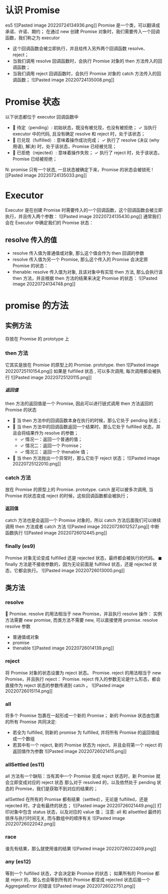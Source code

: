 # 认识 Promise
es5
![[Pasted image 20220724134936.png]]
Promise 是一个类，可以翻译成承诺、许诺、期约；
在通过 new 创建 Promise 对象时，我们需要传入一个回调函数，我们称之为 executor
-  这个回调函数会被立即执行，并且给传入另外两个回调函数 resolve、reject；
- 当我们调用 resolve 回调函数时，会执行 Promise 对象的 then 方法传入的回调函数； 
- 当我们调用 reject 回调函数时，会执行 Promise 对象的 catch 方法传入的回调函数；
![[Pasted image 20220724135008.png]]
# Promise 状态
以下状态都位于 executor 回调函数中
-  待定（pending）: 初始状态，既没有被兑现，也没有被拒绝； 
	✓ 当执行 executor 中的代码, 且没有确定 resolve 和 reject 时，处于该状态； 
-  已兑现（fulfilled）: 意味着操作成功完成； 
	✓ 执行了 resolve (决议 (why 用语), 解决) 时，处于该状态，Promise 已经被兑现； 
-  已拒绝（rejected）: 意味着操作失败； 
	✓ 执行了 reject 时，处于该状态，Promise 已经被拒绝；

N: promise 只有一个状态, 一旦状态被确定下来，Promise 的状态会被锁死
![[Pasted image 20220724135033.png]]
# Executor
Executor 是在创建 Promise 时需要传入的一个回调函数，这个回调函数会被立即执行，并且传入两个参数：
![[Pasted image 20220724135430.png]]
通常我们会在 Executor 中确定我们的 Promise 状态：

## resolve 传入的值
- resolve 传入值为普通值或对象, 那么这个值会作为 then 回调的参数
- resolve 传入值为另一个 Promise, 那么这个传入的 Promise 会决定原 Promise 的状态：
- thenable: resolve 传入值为对象, 且该对象中有实现 then 方法, 那么会执行该 then 方法，并且根据 then 方法的结果来决定 Promise 的状态：
![[Pasted image 20220724134748.png]]

# promise 的方法
## 实例方法
存放在 Promise 的 prototype 上
### then 方法
它其实是放在 Promise 的原型上的 Promise. prototype. then
![[Pasted image 20220725110154.png]]
如果是 fulfilled 状态 , 可以多次调用, 每次调用都会被执行
![[Pasted image 20220725120115.png]]
##### 返回值
then 方法的返回值是一个 Promise, 因此可以进行链式调用
then 方法返回的 Promise 的状态
-  当 then 方法中的回调函数本身在执行的时候，那么它处于 pending 状态； 
-  当 then 方法中的回调函数返回一个结果时，那么它处于 fulfilled 状态，并且会将结果作为 resolve 的参数； 
	- ✓ 情况一：返回一个普通的值； 
	- ✓ 情况二：返回一个 Promise； 
	- ✓ 情况三：返回一个 thenable 值； 
-  当 then 方法抛出一个异常时，那么它处于 reject 状态；
 ![[Pasted image 20220725122010.png]]


### catch 方法
放在 Promise 的原型上的 Promise. prototype. catch
是可以被多次调用, 当 Promise 的状态变成 reject 的时候，这些回调函数都会被执行；
#### 返回值
catch 方法也是会返回一个 Promise 对象的，所以 catch 方法后面我们可以继续调用 then 方法或者 catch 方法
![[Pasted image 20220726012527.png]]
中断函数执行
![[Pasted image 20220726012445.png]]
### finally  (es9)
Promise 对象无论变成 fulfilled 还是 rejected 状态，最终都会被执行的代码。
◼ finally 方法是不接收参数的，因为无论前面是 fulfilled 状态，还是 rejected 状态，它都会执行。
![[Pasted image 20220726013000.png]]
## 类方法
### resolve
 Promise. resolve 的用法相当于 new Promise，并且执行 resolve 操作：
实例方法需要 new promise, 而类方法不需要 new, 可以直接使用 promise. resolve
resolve 参数
- 普通值或对象
- promise
- thenable
![[Pasted image 20220726014139.png]]
### reject
将 Promise 对象的状态设置为 reject 状态。
Promise. reject 的用法相当于 new Promise，并且执行 reject：
Promise. reject 传入的参数无论是什么形态，都会直接作为 reject 状态的参数传递到 catch 。
![[Pasted image 20220726015114.png]]
### all
将多个 Promise 包裹在一起形成一个新的 Promise；
新的 Promise 状态由包裹的所有 Promise 共同决定:
- 若全为 fulfilled, 则新的 promise 为 fulfilled, 并将所有 Promise 的返回值组成一个数组
- 若其中有一个 reject, 新的 Promise 状态为 reject，并且会将第一个 reject 的返回值作为参数
![[Pasted image 20220726021415.png]]
### allSettled (es11)
all 方法有一个缺陷：当有其中一个 Promise 变成 reject 状态时，新 Promise 就会立即变成对应的 reject 状态
那么对于 resolved 的，以及依然处于 pending 状态的 Promise，我们是获取不到对应的结果的；

allSettled 在所有的 Promise 都有结果（settled），无论是 fulfilled，还是 rejected 时，才会有最终的状态；
![[Pasted image 20220726021449.png]]
打印对象中包含 status 状态，以及对应的 value 值；
注意: all 和 allsettled 最终的排序与执行时间无关, 而与数组中的顺序有关
![[Pasted image 20220726022042.png]]
### race
谁先有结果，那么就使用谁的结果
![[Pasted image 20220726022409.png]]
### any (es12)
等到一个 fulfilled 状态，才会决定新 Promise 的状态；
如果所有的 Promise 都是 reject 的，那么也会等到所有的 Promise 都变成 rejected 状态后报一个 AggregateError 的错误
![[Pasted image 20220726022751.png]]